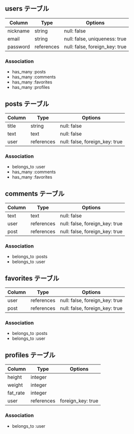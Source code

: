 ## users テーブル

| Column   | Type       | Options                        |
| -------- | ---------- | ------------------------------ |
| nickname | string     | null: false                    |
| email    | string     | null: false, uniqueness: true  |
| password | references | null: false, foreign_key: true |

### Association
- has_many :posts
- has_many :comments
- has_many :favorites
- has_many :profiles


## posts テーブル

| Column   | Type       | Options                        |
| -------- | ---------- | ------------------------------ |
| title    | string     | null: false                    |
| text     | text       | null: false                    |
| user     | references | null: false, foreign_key: true |

### Association
- belongs_to :user
- has_many :comments
- has_many :favorites


## comments テーブル

| Column   | Type       | Options                        |
| -------- | ---------- | ------------------------------ |
| text     | text       | null: false                    |
| user     | references | null: false, foreign_key: true |
| post     | references | null: false, foreign_key: true |

### Association
- belongs_to :posts
- belongs_to :user


## favorites テーブル

| Column   | Type       | Options                        |
| -------- | ---------- | ------------------------------ |
| user     | references | null: false, foreign_key: true |
| post     | references | null: false, foreign_key: true |

### Association
- belongs_to :posts
- belongs_to :user


## profiles テーブル

| Column   | Type       | Options           |
| -------- | ---------- | ----------------- |
| height   | integer    |                   |
| weight   | integer    |                   |
| fat_rate | integer    |                   |
| user     | references | foreign_key: true |

### Association
- belongs_to :user




